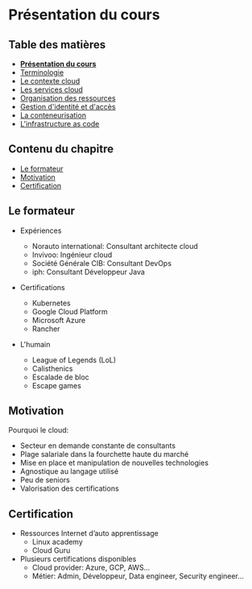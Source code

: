 # Présentation du cours  

<!-- .slide: class="page-title" -->



## Table des matières

<!-- .slide: class="toc" -->

- **[Présentation du cours](#/1)**
- [Terminologie](#/2)
- [Le contexte cloud](#/3)
- [Les services cloud](#/4)
- [Organisation des ressources](#/5)
- [Gestion d'identité et d'accès](#/6)
- [La conteneurisation](#/7)
- [L'infrastructure as code](#/6)



## Contenu du chapitre

<!-- .slide: class="toc" -->

- [Le formateur](#/le-formateur)
- [Motivation](#/motivation)
- [Certification](#/certification)



## Le formateur

<!-- .slide: id="le-formateur" -->

- Expériences
  - Norauto international: Consultant architecte cloud
  - Invivoo: Ingénieur cloud
  - Société Générale CIB: Consultant DevOps
  - iph: Consultant Développeur Java



- Certifications
  - Kubernetes
  - Google Cloud Platform
  - Microsoft Azure
  - Rancher



- L'humain
  - League of Legends (LoL)
  - Calisthenics
  - Escalade de bloc
  - Escape games



## Motivation

<!-- .slide: id="motivation" -->

Pourquoi le cloud:

- Secteur en demande constante de consultants
- Plage salariale dans la fourchette haute du marché
- Mise en place et manipulation de nouvelles technologies
- Agnostique au langage utilisé
- Peu de seniors
- Valorisation des certifications



## Certification

<!-- .slide: id="certification" -->

- Ressources Internet d’auto apprentissage
  - Linux academy
  - Cloud Guru
- Plusieurs certifications disponibles
  - Cloud provider: Azure, GCP, AWS…
  - Métier: Admin, Développeur, Data engineer, Security engineer…



<!-- .slide: class="page-questions" -->
